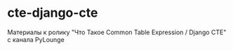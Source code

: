 # cte-django-cte
Материалы к ролику "Что Такое Common Table Expression / Django CTE" с канала PyLounge
